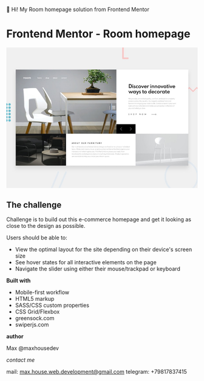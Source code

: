 👋
Hi!
My Room homepage solution from Frontend Mentor

# Frontend Mentor - Room homepage

![Design preview for the Room homepage coding challenge](./design/desktop-preview.jpg)

## The challenge

Challenge is to build out this e-commerce homepage and get it looking as close to the design as possible.

Users should be able to:

- View the optimal layout for the site depending on their device's screen size
- See hover states for all interactive elements on the page
- Navigate the slider using either their mouse/trackpad or keyboard

**Built with**

- Mobile-first workflow
- HTML5 markup
- SASS/CSS custom properties
- CSS Grid/Flexbox
- greensock.com
- swiperjs.com

**author**

Max
@maxhousedev

_contact me_

mail: max.house.web.development@gmail.com
telegram: +79817837415
